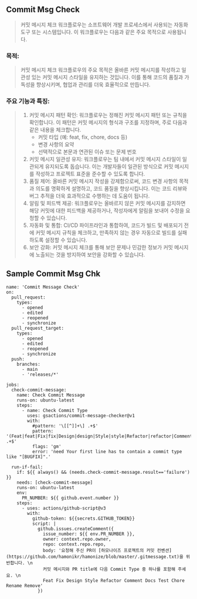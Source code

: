 
## Commit Msg Check
> 커밋 메시지 체크 워크플로우는 소프트웨어 개발 프로세스에서 사용되는 자동화 도구 또는 시스템입니다. 이 워크플로우는 다음과 같은 주요 목적으로 사용됩니다.

### 목적:
> 커밋 메시지 체크 워크플로우의 주요 목적은 올바른 커밋 메시지를 작성하고 일관성 있는 커밋 메시지 스타일을 유지하는 것입니다. 이를 통해 코드의 품질과 가독성을 향상시키며, 협업과 관리를 더욱 효율적으로 만듭니다.

### 주요 기능과 특징:

> 1. 커밋 메시지 패턴 확인: 워크플로우는 정해진 커밋 메시지 패턴 또는 규칙을 확인합니다. 이 패턴은 커밋 메시지의 형식과 구조를 지정하며, 주로 다음과 같은 내용을 체크합니다.
>     * 커밋 타입 (예: feat, fix, chore, docs 등)  
>     * 변경 사항의 요약
>     * 선택적으로 본문과 연관된 이슈 또는 문제 번호
> 2. 커밋 메시지 일관성 유지: 워크플로우는 팀 내에서 커밋 메시지 스타일이 일관되게 유지되도록 돕습니다. 이는 개발자들이 일관된 방식으로 커밋 메시지를 작성하고 프로젝트 표준을 준수할 수 있도록 합니다.
> 3. 품질 제어: 올바른 커밋 메시지 작성을 강제함으로써, 코드 변경 사항의 목적과 의도를 명확하게 설명하고, 코드 품질을 향상시킵니다. 이는 코드 리뷰와 버그 추적을 더욱 효과적으로 수행하는 데 도움이 됩니다.
> 4. 알림 및 피드백 제공: 워크플로우는 올바르지 않은 커밋 메시지를 감지하면 해당 커밋에 대한 피드백을 제공하거나, 작성자에게 알림을 보내어 수정을 요청할 수 있습니다.
> 5. 자동화 및 통합: CI/CD 파이프라인과 통합하여, 코드가 빌드 및 배포되기 전에 커밋 메시지 규칙을 체크하고, 만족하지 않는 경우 자동으로 빌드를 실패하도록 설정할 수 있습니다.
> 6. 보안 강화: 커밋 메시지 체크를 통해 보안 문제나 민감한 정보가 커밋 메시지에 노출되는 것을 방지하여 보안을 강화할 수 있습니다.

## Sample Commit Msg Chk
```
name: 'Commit Message Check'
on:
  pull_request:
    types:
      - opened
      - edited
      - reopened
      - synchronize
  pull_request_target:
    types:
      - opened
      - edited
      - reopened
      - synchronize
  push:
    branches:
      - main
      - 'releases/*'

jobs:
  check-commit-message:
    name: Check Commit Message
    runs-on: ubuntu-latest
    steps:
      - name: Check Commit Type
        uses: gsactions/commit-message-checker@v1
        with:
          #pattern: '\[[^]]+\] .+$'
          pattern: '(Feat|feat|Fix|fix|Design|design|Style|style|Refactor|refactor|Comment|comment|Docs|docs|Test|test|Chore|chore|Rename|rename|Remove|remove) .+$'
          flags: 'gm'
          error: 'need Your first line has to contain a commit type like "[BUGFIX]".'
          
  run-if-fail:
    if: ${{ always() && (needs.check-commit-message.result=='failure') }}
    needs: [check-commit-message]
    runs-on: ubuntu-latest
    env: 
      PR_NUMBER: ${{ github.event.number }}
    steps:
      - uses: actions/github-script@v3
        with:
          github-token: ${{secrets.GITHUB_TOKEN}}
          script: |
            github.issues.createComment({
              issue_number: ${{ env.PR_NUMBER }},
              owner: context.repo.owner,
              repo: context.repo.repo,
              body: '요청해 주신 PR이 [하모나이즈 프로젝트의 커밋 컨벤션](https://github.com/hamonikr/hamonize/blob/master/.gitmessage.txt)을 위반합니다. \n
              커밋 메시지와 PR title에 다음 Commit Type 중 하나를 포함해 주세요. \n
              Feat Fix Design Style Refactor Comment Docs Test Chore Rename Remove'
            })
``` 

